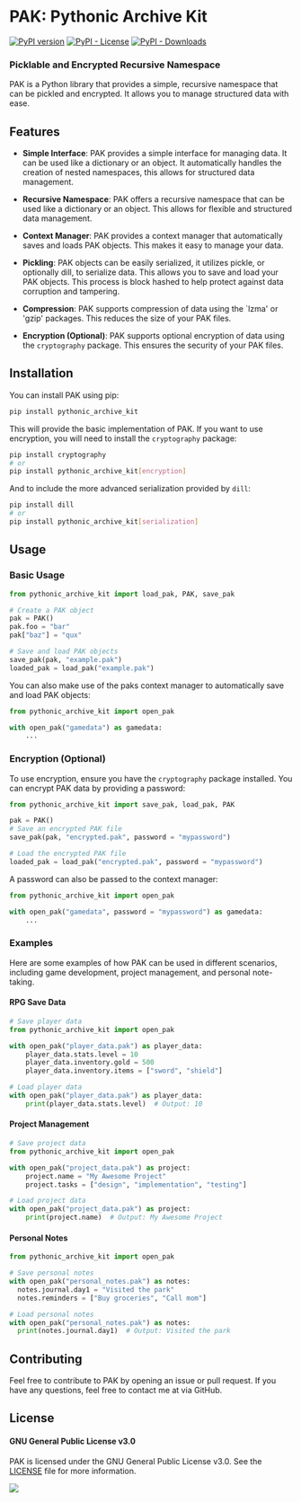 # PAK: Pythonic Archive Kit

[![PyPI version](https://badge.fury.io/py/pythonic-archive-kit.svg)](https://badge.fury.io/py/pythonic-archive-kit)
[![PyPI - License](https://img.shields.io/pypi/l/pythonic-archive-kit)](LICENSE)
[![PyPI - Downloads](https://img.shields.io/pypi/dm/pythonic-archive-kit)](https://pypi.org/project/pythonic-archive-kit/)
### Picklable and Encrypted Recursive Namespace

PAK is a Python library that provides a simple, recursive namespace that can be pickled and encrypted. It allows you to
manage structured data with ease.

## Features

- **Simple Interface**: PAK provides a simple interface for managing data. It can be used like a dictionary or an
  object. It automatically handles the creation of nested namespaces, this allows for structured data management.

- **Recursive Namespace**: PAK offers a recursive namespace that can be used like a dictionary or an object. This allows
  for flexible and structured data management.

- **Context Manager**: PAK provides a context manager that automatically saves and loads PAK objects. This makes it easy
  to manage your data.

- **Pickling**: PAK objects can be easily serialized, it utilizes pickle, or optionally dill, to serialize data. This
  allows you to save and load your PAK objects. This process is block hashed to help protect against data corruption
  and tampering.

- **Compression**: PAK supports compression of data using the `lzma' or 'gzip' packages. This
  reduces the size of your PAK files.

- **Encryption (Optional)**: PAK supports optional encryption of data using the `cryptography` package. This ensures the
  security of your PAK files.

## Installation

You can install PAK using pip:

```bash
pip install pythonic_archive_kit
```

This will provide the basic implementation of PAK. If you want to use encryption, you will need to install
the `cryptography` package:

```bash
pip install cryptography
# or
pip install pythonic_archive_kit[encryption]
```

And to include the more advanced serialization provided by `dill`:

```bash
pip install dill
# or
pip install pythonic_archive_kit[serialization]
```

## Usage

### Basic Usage

```python
from pythonic_archive_kit import load_pak, PAK, save_pak

# Create a PAK object
pak = PAK()
pak.foo = "bar"
pak["baz"] = "qux"

# Save and load PAK objects
save_pak(pak, "example.pak")
loaded_pak = load_pak("example.pak")
```

You can also make use of the paks context manager to automatically save and load PAK objects:

```python
from pythonic_archive_kit import open_pak

with open_pak("gamedata") as gamedata:
    ...
```

### Encryption (Optional)

To use encryption, ensure you have the `cryptography` package installed. You can encrypt PAK data by providing a
password:

```python
from pythonic_archive_kit import save_pak, load_pak, PAK

pak = PAK()
# Save an encrypted PAK file
save_pak(pak, "encrypted.pak", password = "mypassword")

# Load the encrypted PAK file
loaded_pak = load_pak("encrypted.pak", password = "mypassword")
```

A password can also be passed to the context manager:

```python
from pythonic_archive_kit import open_pak

with open_pak("gamedata", password = "mypassword") as gamedata:
    ...
```

### Examples

Here are some examples of how PAK can be used in different scenarios, including game development, project management,
and personal note-taking.

#### RPG Save Data

```python
# Save player data
from pythonic_archive_kit import open_pak

with open_pak("player_data.pak") as player_data:
    player_data.stats.level = 10
    player_data.inventory.gold = 500
    player_data.inventory.items = ["sword", "shield"]

# Load player data
with open_pak("player_data.pak") as player_data:
    print(player_data.stats.level)  # Output: 10
```

#### Project Management

```python
# Save project data
from pythonic_archive_kit import open_pak

with open_pak("project_data.pak") as project:
    project.name = "My Awesome Project"
    project.tasks = ["design", "implementation", "testing"]

# Load project data
with open_pak("project_data.pak") as project:
    print(project.name)  # Output: My Awesome Project
```

#### Personal Notes

```python
from pythonic_archive_kit import open_pak

# Save personal notes
with open_pak("personal_notes.pak") as notes:
  notes.journal.day1 = "Visited the park"
  notes.reminders = ["Buy groceries", "Call mom"]

# Load personal notes
with open_pak("personal_notes.pak") as notes:
  print(notes.journal.day1)  # Output: Visited the park
```

## Contributing

Feel free to contribute to PAK by opening an issue or pull request. If you have any questions, feel free to contact me
at via GitHub.

## License

#### GNU General Public License v3.0

PAK is licensed under the GNU General Public License v3.0. See the [LICENSE](LICENSE) file for more information.

<a href="https://www.buymeacoffee.com/missarticulatepython"><img src="https://img.buymeacoffee.com/button-api/?text=Say Thanks, Buy me a Coffee&emoji=&slug=missarticulatepython&button_colour=BD5FFF&font_colour=ffffff&font_family=Cookie&outline_colour=000000&coffee_colour=FFDD00" /></a>
